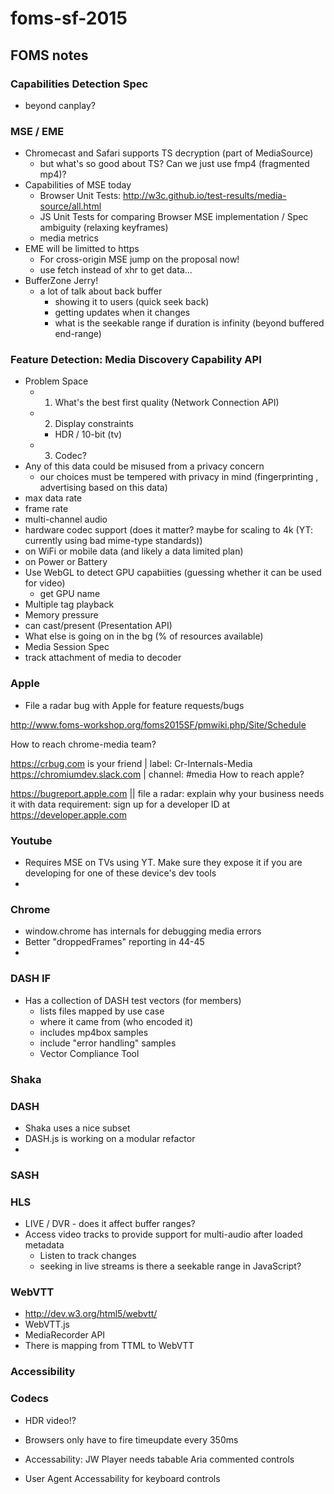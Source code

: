 # foms-sf-2015
## FOMS notes

### Capabilities Detection Spec

- beyond canplay?


### MSE / EME

- Chromecast and Safari supports TS decryption (part of MediaSource)
  - but what's so good about TS? Can we just use fmp4 (fragmented mp4)?
- Capabilities of MSE today
  - Browser Unit Tests: http://w3c.github.io/test-results/media-source/all.html
  - JS Unit Tests for comparing Browser MSE implementation / Spec ambiguity (relaxing keyframes)
  - media metrics
- EME will be limitted to https
  - For cross-origin MSE jump on the proposal now!
  -   use fetch instead of xhr to get data...
- BufferZone Jerry!
  - a lot of talk about back buffer
    - showing it to users (quick seek back)
    - getting updates when it changes
    - what is the seekable range if duration is infinity (beyond buffered end-range)

### Feature Detection: Media Discovery Capability API
- Problem Space
  - 1. What's the best first quality (Network Connection API)
  - 2. Display constraints
    - HDR / 10-bit (tv)
  - 3. Codec?
- Any of this data could be misused from a privacy concern
  - our choices must be tempered with privacy in mind (fingerprinting , advertising based on this data) 
- max data rate
- frame rate
- multi-channel audio
- hardware codec support (does it matter? maybe for scaling to 4k (YT: currently using bad mime-type standards))
- on WiFi or mobile data (and likely a data limited plan)
- on Power or Battery
- Use WebGL to detect GPU capabiities (guessing whether it can be used for video)
  - get GPU name
- Multiple tag playback
- Memory pressure
- can cast/present (Presentation API)
- What else is going on in the bg (% of resources available)
- Media Session Spec
 - track attachment of media to decoder
 
### Apple
- File a radar bug with Apple for feature requests/bugs

http://www.foms-workshop.org/foms2015SF/pmwiki.php/Site/Schedule

How to reach chrome-media team?

https://crbug.com is your friend | label: Cr-Internals-Media
https://chromiumdev.slack.com | channel: #media
How to reach apple?

https://bugreport.apple.com || file a radar: explain why your business needs it with data
requirement: sign up for a developer ID at https://developer.apple.com

### Youtube
- Requires MSE on TVs using YT. Make sure they expose it if you are developing for one of these device's dev tools
- 

### Chrome
- window.chrome has internals for debugging media errors
- Better "droppedFrames" reporting in 44-45
- 

### DASH IF
- Has a collection of DASH test vectors (for members)
  - lists files mapped by use case
  - where it came from (who encoded it)
  - includes mp4box samples
  - include "error handling" samples
  - Vector Compliance Tool

### Shaka


### DASH
- Shaka uses a nice subset
- DASH.js is working on a modular refactor
- 
### SASH

### HLS

- LIVE / DVR - does it affect buffer ranges?
- Access video tracks to provide support for multi-audio after loaded metadata
  - Listen to track changes
  - seeking in live streams is there a seekable range in JavaScript?

### WebVTT

- http://dev.w3.org/html5/webvtt/
- WebVTT.js
- MediaRecorder API
- There is mapping from TTML to WebVTT

### Accessibility


### Codecs

- HDR video!?

- Browsers only have to fire timeupdate every 350ms
- Accessability: JW Player needs tabable Aria commented controls
- User Agent Accessability for keyboard controls
